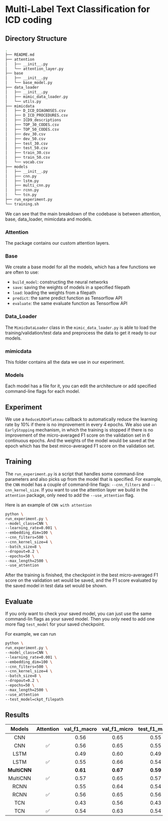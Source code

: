 # Multi-Label Text Classification for ICD coding
## Directory Structure
```sh
.
├── README.md
├── attention
│   ├── __init__.py
│   └── attention_layer.py
├── base
│   ├── __init__.py
│   └── base_model.py
├── data_loader
│   ├── __init__.py
│   ├── mimic_data_loader.py
│   └── utils.py
├── mimicdata
│   ├── D_ICD_DIAGNOSES.csv
│   ├── D_ICD_PROCEDURES.csv
│   ├── ICD9_descriptions
│   ├── TOP_30_CODES.csv
│   ├── TOP_50_CODES.csv
│   ├── dev_30.csv
│   ├── dev_50.csv
│   ├── test_30.csv
│   ├── test_50.csv
│   ├── train_30.csv
│   ├── train_50.csv
│   └── vocab.csv
├── models
│   ├── __init__.py
│   ├── cnn.py
│   ├── lstm.py
│   ├── multi_cnn.py
│   ├── rcnn.py
│   └── tcn.py
├── run_experiment.py
└── training.sh
```
We can see that the main breakdown of the codebase is between attention, base, data_loader, mimicdata and models.

### Attention
The package contains our custom attention layers.

### Base
We create a base model for all the models, which has a few functions we are often to use:

- `build_model`: constructing the neural networks
- `save`: saving the weights of models in a specified filepath
- `load`: loading the weights from a filepath
- `predict`: the same predict function as Tensorflow API
- `evaluate`: the same evaluate function as Tensorflow API 

### Data_Loader
The `MimicDataLoader` class in the `mimic_data_loader.py` is able to load the training/validation/test data and preprocess the data to get it ready to our models. 

### mimicdata
This folder contains all the data we use in our experiment.

### Models
Each model has a file for it, you can edit the architecture or add specified command-line flags for each model.

## Experiment
We use a `ReduceLROnPlateau` callback to automatically reduce the learning rate by 10% if there is no improvement in every 4 epochs. 
We also use an `EarlyStopping` mechanism, in which the training is stopped if there is no improvement of the micro-averaged F1 score on the validation set in 6 continuous epochs.
And the weights of the model would be saved at the epoch which has the best mirco-averaged F1 score on the validation set. 
## Training
The `run_experiment.py` is a script that handles some command-line parameters and also picks up from the model that is specified.
For example, the `CNN` model has a couple of command-line flags: `--cnn_filters` and `--cnn_kernel_size`. If you want to use the attention layer we build in the `attention` package, only need to add the `--use_attention` flag.

Here is an example of `CNN with attention`
```sh
python \
run_experiment.py \
--model_class=CNN \
--learning_rate=0.001 \
--embedding_dim=100 \
--cnn_filters=500 \
--cnn_kernel_size=4 \
--batch_size=8 \
--dropout=0.2 \
--epochs=50 \
--max_length=2500 \
--use_attention
```

After the training is finished, the checkpoint in the best micro-averaged F1 score on the validation set would be saved, and the F1 score evaluated by the saved model in test data set would be shown.

## Evaluate
If you only want to check your saved model, you can just use the same command-lin flags as your saved model. Then you only need to add one more flag `test_model` for your saved checkpoint.

For example, we can run
```sh
python \
run_experiment.py \
--model_class=CNN \
--learning_rate=0.001 \
--embedding_dim=100 \
--cnn_filters=500 \
--cnn_kernel_size=4 \
--batch_size=8 \
--dropout=0.2 \
--epochs=50 \
--max_length=2500 \
--use_attention
--test_model=ckpt_filepath
```

## Results
| Models | Attention | val_f1_macro | val_f1_micro | test_f1_macro | test_f1_micro |
| :----: | :-------: | :---------:  | :----------: | :----------:  | :-----------: |
| CNN | | 0.56 | 0.65 | 0.55 | 0.64 |
| CNN | ✅ | 0.56 | 0.65 | 0.55 | 0.65 |
| LSTM | | 0.49 | 0.60 | 0.49 | 0.60 |
| LSTM | ✅ | 0.55 | 0.66 | 0.54 | 0.65 |
| **MultiCNN** | | **0.61** | **0.67** | **0.59** | 0.65 | 
| MultiCNN | ✅ | 0.57 | 0.65 | 0.57 | 0.65 |
| RCNN | | 0.55 | 0.64 | 0.54 | 0.64 |
| RCNN | ✅ | 0.56 | 0.65 | 0.56 | 0.65 |
| TCN |  | 0.43 | 0.56 | 0.43 | 0.56 |
| TCN | ✅ | 0.54 | 0.63 | 0.54 | 0.63 |

